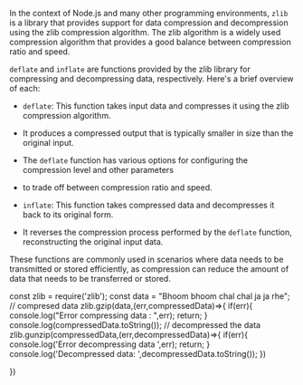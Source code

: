 In the context of Node.js and many other programming environments, 
`zlib` is a library that provides support for data compression and decompression using the zlib compression algorithm.
The zlib algorithm is a widely used compression algorithm that provides a good balance between compression ratio and speed.

`deflate` and `inflate` are functions provided by the zlib library for compressing and decompressing data, respectively. 
Here's a brief overview of each:

- `deflate`: This function takes input data and compresses it using the zlib compression algorithm.
-  It produces a compressed output that is typically smaller in size than the original input.
-   The `deflate` function has various options for configuring the compression level and other parameters
-    to trade off between compression ratio and speed.

- `inflate`: This function takes compressed data and decompresses it back to its original form.
-  It reverses the compression process performed by the `deflate` function, reconstructing the original input data.

These functions are commonly used in scenarios where data needs to be transmitted or stored efficiently,
as compression can reduce the amount of data that needs to be transferred or stored.


const zlib = require('zlib');
const data  = "Bhoom bhoom chal chal ja ja rhe";
// compresed data 
zlib.gzip(data,(err,compressedData)=>{
    if(err){
        console.log("Error compressing data : ",err);
        return;
    }
    console.log(compressedData.toString());
    // decompressed the data 
    zlib.gunzip(compressedData,(err,decompressedData)=>{
        if(err){
            console.log('Error decompressing data ',err);
            return;
        }
        console.log('Decompressed data: ',decompressedData.toString());
    })

})




